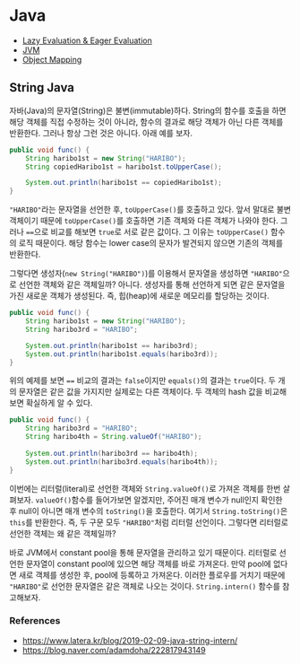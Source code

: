# Java
* [Lazy Evaluation & Eager Evaluation](./a__lazy-evaluation_eager-evaluation/README.md)
* [JVM](./b__jvm/READMD.md)
* [Object Mapping](https://github.com/spearkkk/map-struct-example)


## String Java
자바(Java)의 문자열(String)은 불변(immutable)하다. 
String의 함수를 호출을 하면 해당 객체를 직접 수정하는 것이 아니라, 함수의 결과로 해당 객체가 아닌 다른 객체를 반환한다.
그러나 항상 그런 것은 아니다. 아래 예를 보자.
```java
public void func() {
    String haribo1st = new String("HARIBO");
    String copiedHaribo1st = haribo1st.toUpperCase();

    System.out.println(haribo1st == copiedHaribo1st);   
}
```
`"HARIBO"`라는 문자열을 선언한 후, `toUpperCase()`를 호출하고 있다.
앞서 말대로 불변 객체이기 때문에 `toUpperCase()`를 호출하면 기존 객체와 다른 객체가 나와야 한다.
그러나 `==`으로 비교를 해보면 `true`로 서로 같은 값이다.
그 이유는 `toUpperCase()` 함수의 로직 때문이다. 해당 함수는 lower case의 문자가 발견되지 않으면 기존의 객체를 반환한다.

그렇다면 생성자(`new String("HARIBO")`)를 이용해서 문자열을 생성하면 `"HARIBO"`으로 선언한 객체와 같은 객체일까?
아니다. 생성자를 통해 선언하게 되면 같은 문자열을 가진 새로운 객체가 생성된다. 즉, 힙(heap)에 새로운 메모리를 할당하는 것이다.

```java
public void func() {
    String haribo1st = new String("HARIBO");
    String haribo3rd = "HARIBO";

    System.out.println(haribo1st == haribo3rd);
    System.out.println(haribo1st.equals(haribo3rd));
}
```
위의 예제를 보면 `==` 비교의 결과는 `false`이지만 `equals()`의 결과는 `true`이다.
두 개의 문자열은 같은 값을 가지지만 실제로는 다른 객체이다.
두 객체의 hash 값을 비교해보면 확실하게 알 수 있다.

```java
public void func() {
    String haribo3rd = "HARIBO";
    String haribo4th = String.valueOf("HARIBO");
        
    System.out.println(haribo3rd == haribo4th);
    System.out.println(haribo3rd.equals(haribo4th));
}
```
이번에는 리터럴(literal)로 선언한 객체와 `String.valueOf()`로 가져온 객체를 한번 살펴보자.
`valueOf()`함수를 들어가보면 알겠지만, 주어진 매개 변수가 null인지 확인한 후 null이 아니면 매개 변수의 `toString()`을 호출한다.
여기서 `String.toString()`은 `this`를 반환한다. 즉, 두 구문 모두 `"HARIBO"`처럼 리터럴 선언이다. 
그렇다면 리터럴로 선언한 객체는 왜 같은 객체일까?

바로 JVM에서 constant pool을 통해 문자열을 관리하고 있기 때문이다.
리터럴로 선언한 문자열이 constant pool에 있으면 해당 객체를 바로 가져온다.
만약 pool에 없다면 새로 객체를 생성한 후, pool에 등록하고 가져온다.
이러한 플로우를 거치기 때문에 `"HARIBO"`로 선언한 문자열은 같은 객체로 나오는 것이다.
`String.intern()` 함수를 참고해보자. 

### References
- https://www.latera.kr/blog/2019-02-09-java-string-intern/
- https://blog.naver.com/adamdoha/222817943149
